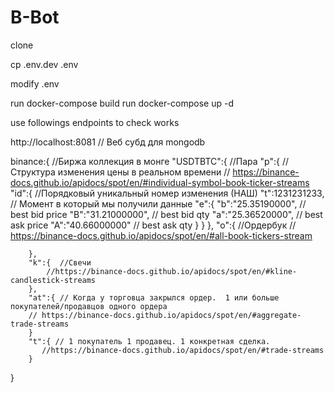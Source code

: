 # B-Bot

clone

cp .env.dev .env

modify .env

run docker-compose build
run docker-compose up -d

use followings endpoints to check works

http://localhost:8081  // Веб субд для mongodb


binance:{                                              //Биржа коллекция в монге
    "USDTBTC":{                                        //Пара
        "p":{                                          //Структура изменения цены в реальном времени
                                                       // https://binance-docs.github.io/apidocs/spot/en/#individual-symbol-book-ticker-streams
                    "id":{                             //Порядковый уникальный номер изменения (НАШ)
                          "t":1231231233,              // Момент в который мы получили данные
                          "e":{
                                "b":"25.35190000",              // best bid price
                                "B":"31.21000000",              // best bid qty
                                "a":"25.36520000",              // best ask price
                                "A":"40.66000000"               // best ask qty
                          }
                    }
        },
        "o":{  //Ордербук 
            // https://binance-docs.github.io/apidocs/spot/en/#all-book-tickers-stream
          
        },
        "k":{  //Свечи
            //https://binance-docs.github.io/apidocs/spot/en/#kline-candlestick-streams
        },
        "at":{ // Когда у торговца закрылся ордер.  1 или больше покупателей/продавцов одного ордера
        // https://binance-docs.github.io/apidocs/spot/en/#aggregate-trade-streams
        }
        "t":{ // 1 покупатель 1 продавец. 1 конкретная сделка.
           //https://binance-docs.github.io/apidocs/spot/en/#trade-streams
        }

}
